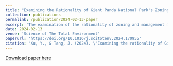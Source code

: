 ```yaml
---
title: "Examining the Rationality of Giant Panda National Park's Zoning Designations and Management Measures for Habitat Conservation: Insights From Interpretable Machine Learning Methods"
collection: publications
permalink: /publication/2024-02-13-paper
excerpt: 'The examination of the rationality of zoning and management measures in the initial establishment of national parks in China is of great significance for supporting decision-making regarding habitat conservation. There exists a research gap in exploring the threshold effects of both environmental and human-related factors on habitats in the context of national parks. However, it may be a challenge because of the limited species distribution data. Using the Sichuan region of the Giant Panda National Park (GPNP) as an example, this study made use of accessible remote sensing and big data to predict the distribution of giant panda habitat (GPH) in 2020 by constructing a species distribution model based on the random forest algorithm. Interpretable machine learning methods, namely Partial dependence plots (PDPs) and SHapley Additive exPlanations (SHAP), were utilized to uncover the underlying mechanisms of environmental and anthropogenic factors influencing the GPH distribution in Sichuan province. Through GIS overlay analysis, areas where conflicts between human settlements, transportation infrastructure, and GPH exist were identified. Our findings indicated a potential 28.44 % decrease in GPH from 2014 to 2020. Environmental factors such as temperature, topography, and vegetation type, as well as anthropogenic factors including distance to built-up areas and transportation infrastructure, notably distance to national roads, provincial roads and city arterial roads, influenced the GPH distribution with threshold effects significantly. The overlay analysis revealed escalated conflicts between human settlements, transportation infrastructure, and GPH in 2020 compared to 2014. Currently, the Sichuan region of the GPNP implements two zones: a core protection zone and a general control zone, covering 63.71 % of the GPH, while 36.29 % remains outside the management scope. Drawing from the analysis above, this study provided suggestions for the adjustment of zoning designations and management measures in the GPNP.'
date: 2024-02-13
venue: 'Science of The Total Environment'
paperurl: 'https://doi.org/10.1016/j.scitotenv.2024.170955'
citation: "Xu, Y., & Tang, J. (2024). \"Examining the rationality of Giant Panda National Park's zoning designations and management measures for habitat conservation: Insights from interpretable machine learning methods.\" Science of The Total Environment, 170955."
---
```


[Download paper here](http://sealxuyh.github.io/files/1-s2.0-S0048969724010945-main.pdf)
